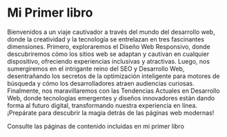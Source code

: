 # Mi Primer libro

Bienvenidos a un viaje cautivador a través del mundo del desarrollo web, donde la creatividad y la tecnología se entrelazan en tres fascinantes dimensiones. Primero, exploraremos el Diseño Web Responsivo, donde descubriremos cómo los sitios web se adaptan y cautivan en cualquier dispositivo, ofreciendo experiencias inclusivas y atractivas. Luego, nos sumergiremos en el intrigante reino del SEO y Desarrollo Web, desentrañando los secretos de la optimización inteligente para motores de búsqueda y cómo los desarrolladores atraen audiencias curiosas. Finalmente, nos maravillaremos con las Tendencias Actuales en Desarrollo Web, donde tecnologías emergentes y diseños innovadores están dando forma al futuro digital, transformando nuestra experiencia en línea. ¡Prepárate para descubrir la magia detrás de las páginas web modernas!

Consulte las páginas de contenido incluidas en mi primer libro

```{tableofcontents}
```
